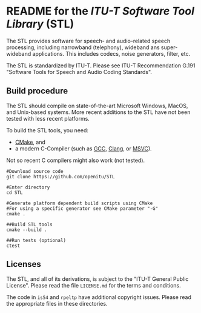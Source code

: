 README for the _ITU-T Software Tool Library_ (STL)
===

The STL provides software for speech- and audio-related speech processing, including narrowband (telephony), wideband ans super-wideband applications. 
This includes codecs, noise generators, filter, etc.

The STL is standardized by ITU-T.
Please see ITU-T Recommendation G.191 "Software Tools for Speech and Audio Coding Standards".

Build procedure
---
The STL should compile on state-of-the-art Microsoft Windows, MacOS, and Unix-based systems.
More recent additions to the STL have not been tested with less recent platforms.

To build the STL tools, you need:
* [CMake](https://cmake.org/), and
* a modern C-Compiler (such as [GCC](https://gcc.gnu.org/), [Clang](https://clang.llvm.org/), or [MSVC](http://landinghub.visualstudio.com/visual-cpp-build-tools)).

Not so recent C compilers might also work (not tested).

```shell
#Download source code
git clone https://github.com/openitu/STL

#Enter directory
cd STL

#Generate platform dependent build scripts using CMake
#For using a specific generator see CMake parameter "-G"
cmake .

##Build STL tools
cmake --build .

##Run tests (optional)
ctest
```

Licenses
---
The STL, and all of its derivations, is subject to the "ITU-T General Public License".
Please read the file `LICENSE.md` for the terms and conditions.

The code in `is54` and `rpeltp` have additional copyright issues.
Please read the appropriate files in these directories.
